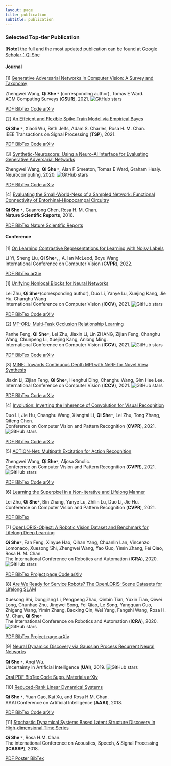 ```yaml
---
layout: page
title: publication
subtitle: publication
---
```


### **Selected Top-tier Publication**

[**<font >Note</font>**] the full and the most updated publication can be found at [Google Scholar：Qi She](https://scholar.google.com/citations?user=iHoGTt4AAAAJ&hl=zh-CN)

#### **Journal**

<div id="container-publications">
<div class="row">
<div class="col-xs-12 col-md-12">


<i class="fa-li fa fa-file-text-o pub-icon" aria-hidden="true"></i>
    <span itemprop="name">[1]
        <a href="https://sheqi.github.io/publication/csur20/" itemprop="url">Generative Adversarial Networks in Computer Vision: A Survey and Taxonomy</a>
    </span>
    <div class="pub-authors" itemprop="author">
        Zhengwei Wang, <b> Qi She </b><code>*</code> (corresponding author), Tomas E Ward.
    </div>
    <div class="pub-publication">
    ACM Computing Surveys (<b>CSUR</b>), 2021. <img alt="GitHub stars" src="https://img.shields.io/github/stars/sheqi/GAN_Review?label=Stars&style=social">
    </div>

<p>
<a class="btn btn-default" href="https://sheqi.github.io/pdf/CSUR20.pdf">
PDF
</a>

<a class="btn btn-default" href="https://sheqi.github.io/bibtex/CSUR20.bib.txt">
BibTex
</a>

<a class="btn btn-default" href="https://github.com/sheqi/GAN_Review">
Code
</a>

<a class="btn btn-default" href="https://arxiv.org/abs/1906.01529">
arXiv
</a>
</p>

<i class="fa-li fa fa-file-text-o pub-icon" aria-hidden="true"></i>
    <span itemprop="name">[2]
        <a href="https://sheqi.github.io/publication/tsp21/" itemprop="url">An Effcient and Flexible Spike Train Model via Empirical Bayes</a>
    </span>
    <div class="pub-authors" itemprop="author">
        <b> Qi She </b><code>*</code>, Xiaoli Wu, Beth Jelfs, Adam S. Charles, Rosa H. M. Chan.
    </div>
    <div class="pub-publication">
    IEEE Transactions on Signal Processing (<b>TSP</b>), 2021. 
    </div>

<p>
<a class="btn btn-default" href="https://sheqi.github.io/pdf/TSP21.pdf">
PDF
</a>

<a class="btn btn-default" href="https://sheqi.github.io/bibtex/TSP21.bib.txt">
BibTex
</a>

<a class="btn btn-default" href="https://github.com/cuckoong/EB_spikes_trains">
Code
</a>

<a class="btn btn-default" href="https://arxiv.org/abs/1605.02869">
arXiv
</a>
</p>


<i class="fa-li fa fa-file-text-o pub-icon" aria-hidden="true"></i>
    <span itemprop="name">[3]
        <a href="https://sheqi.github.io/publication/tsp21/" itemprop="url">Synthetic-Neuroscore: Using a Neuro-AI Interface for Evaluating Generative Adversarial Networks</a>
    </span>
    <div class="pub-authors" itemprop="author">
     Zhengwei Wang, <b> Qi She </b><code>*</code>, Alan F Smeaton, Tomas E Ward, Graham Healy.
    </div>
    <div class="pub-publication">
    Neurocomputing, 2020. <img alt="GitHub stars" src="https://img.shields.io/github/stars/villawang/Neuro-AI-Interface?label=Stars&style=social">
    </div>

<p>
<a class="btn btn-default" href="https://sheqi.github.io/pdf/NC20.pdf">
PDF
</a>

<a class="btn btn-default" href="https://sheqi.github.io/bibtex/NC21.bib.txt">
BibTex
</a>

<a class="btn btn-default" href="https://github.com/villawang/Neuro-AI-Interface">
Code
</a>

<a class="btn btn-default" href="https://arxiv.org/abs/1905.04243">
arXiv
</a>
</p>

<i class="fa-li fa fa-file-text-o pub-icon" aria-hidden="true"></i>
    <span itemprop="name">[4]
        <a href="https://sheqi.github.io/publication/tsp21/" itemprop="url">Evaluating the Small-World-Ness of a Sampled Network: Functional Connectivity of Entorhinal-Hippocampal Circuitry</a>
    </span>
    <div class="pub-authors" itemprop="author">
     <b> Qi She </b><code>*</code>, Guanrong Chen, Rosa H. M. Chan.
    </div>
    <div class="pub-publication">
    <b>Nature Scientific Reports</b>, 2016.
    </div>

<p>
<a class="btn btn-default" href="https://sheqi.github.io/pdf/NSR2016.pdf">
PDF
</a>

<a class="btn btn-default" href="https://sheqi.github.io/bibtex/NSR21.bib.txt">
BibTex
</a>

<a class="btn btn-default" href="https://www.nature.com/articles/srep21468">
Nature Scientific Reports
</a>
</p>

</div>
</div>
</div>

#### **Conference**

<div id="container-publications">
<div class="row">
<div class="col-xs-12 col-md-12">

<i class="fa-li fa fa-file-text-o pub-icon" aria-hidden="true"></i>
    <span itemprop="name">[1]
        <a href="https://sheqi.github.io/publication/cvpr2022_noisylabel/" itemprop="url">On Learning Contrastive Representations for Learning with Noisy Labels
</a>
    </span>
    <div class="pub-authors" itemprop="author">
        Li Yi, Sheng Liu, <b>Qi She</b><code>*</code>, , A. Ian McLeod, Boyu Wang
    </div>
    <div class="pub-publication">
    International Conference on Computer Vision (<b>CVPR</b>), 2022.
    <!--<img alt="GitHub stars" src="https://img.shields.io/github/stars/zh460045050/SNL_ICCV2021?label=Stars&style=social"> -->
    </div>


<p>
<a class="btn btn-default" href="https://sheqi.github.io/pdf/CVPR2022_noisylabel.pdf">
PDF
</a>

<a class="btn btn-default" href="https://sheqi.github.io/bibtex/CVPR2022_noisylabel.bib.txt">
BibTex
</a>

 <!--
<a class="btn btn-default" href="https://github.com/zh460045050/SNL_ICCV2021">
Code
</a>
-->


<a class="btn btn-default" href="https://arxiv.org/abs/2203.01785">
arXiv
</a>
</p>



<i class="fa-li fa fa-file-text-o pub-icon" aria-hidden="true"></i>
    <span itemprop="name">[1]
        <a href="https://sheqi.github.io/publication/iccv21_nonlocal/" itemprop="url">Unifying Nonlocal Blocks for Neural Networks</a>
    </span>
    <div class="pub-authors" itemprop="author">
        Lei Zhu, <b>Qi She</b><code>*</code>(corresponding author), Duo Li, Yanye Lu, Xuejing Kang, Jie Hu, Changhu Wang
    </div>
    <div class="pub-publication">
    International Conference on Computer Vision (<b>ICCV</b>), 2021.
    <img alt="GitHub stars" src="https://img.shields.io/github/stars/zh460045050/SNL_ICCV2021?label=Stars&style=social">
    </div>


<p>
<a class="btn btn-default" href="https://sheqi.github.io/pdf/ICCV2021_nonlocal.pdf">
PDF
</a>

<a class="btn btn-default" href="https://sheqi.github.io/bibtex/ICCV21_nonlocal.bib.txt">
BibTex
</a>

<a class="btn btn-default" href="https://github.com/zh460045050/SNL_ICCV2021">
Code
</a>

<a class="btn btn-default" href="https://arxiv.org/abs/2108.02451">
arXiv
</a>
</p>

<i class="fa-li fa fa-file-text-o pub-icon" aria-hidden="true"></i>
    <span itemprop="name">[2]
        <a href="https://sheqi.github.io/publication/iccv21_mtorl/" itemprop="url">MT-ORL: Multi-Task Occlusion Relationship Learning</a>
    </span>
    <div class="pub-authors" itemprop="author">
        Panhe Feng, <b>Qi She</b><code>*</code>, Lei Zhu, Jiaxin Li, Lin ZHANG, Zijian Feng, Changhu Wang, Chunpeng Li, Xuejing Kang, Anlong Ming.
    </div>
    <div class="pub-publication">
    International Conference on Computer Vision (<b>ICCV</b>), 2021.
    <img alt="GitHub stars" src="https://img.shields.io/github/stars/fengpanhe/MT-ORL?label=Stars&style=social">
    </div>

<p>
<a class="btn btn-default" href="https://sheqi.github.io/pdf/ICCV2021_mtorl.pdf">
PDF
</a>

<a class="btn btn-default" href="https://sheqi.github.io/bibtex/ICCV21_mtorl.bib.txt">
BibTex
</a>

<a class="btn btn-default" href="https://github.com/fengpanhe/MT-ORL">
Code
</a>

<a class="btn btn-default" href="https://arxiv.org/abs/2108.05722">
arXiv
</a>
</p>



<i class="fa-li fa fa-file-text-o pub-icon" aria-hidden="true"></i>
    <span itemprop="name">[3]
        <a href="https://sheqi.github.io/publication/iccv21_mine/" itemprop="url">MINE: Towards Continuous Depth MPI with NeRF for Novel View Synthesis</a>
    </span>
    <div class="pub-authors" itemprop="author">
        Jiaxin Li, Zijian Feng, <b>Qi She</b><code>*</code>, Henghui Ding, Changhu Wang, Gim Hee Lee.
    </div>
    <div class="pub-publication">
    International Conference on Computer Vision (<b>ICCV</b>), 2021.
    <img alt="GitHub stars" src="https://img.shields.io/github/stars/vincentfung13/MINE?label=Stars&style=social">
    </div>


<p>
<a class="btn btn-default" href="https://sheqi.github.io/pdf/ICCV2021_mine.pdf">
PDF
</a>

<a class="btn btn-default" href="https://sheqi.github.io/bibtex/ICCV21_mine.bib.txt">
BibTex
</a>

<a class="btn btn-default" href="https://github.com/vincentfung13/MINE">
Code
</a>

<a class="btn btn-default" href="https://arxiv.org/abs/2103.06255">
arXiv
</a>
</p>




<i class="fa-li fa fa-file-text-o pub-icon" aria-hidden="true"></i>
    <span itemprop="name">[4]
        <a href="https://sheqi.github.io/publication/cvpr21_involution/" itemprop="url">Involution: Inverting the Inherence of Convolution for Visual Recognition</a>
    </span>
    <div class="pub-authors" itemprop="author">
        Duo Li, Jie Hu, Changhu Wang, Xiangtai Li, <b>Qi She</b><code>*</code>, Lei Zhu, Tong Zhang, Qifeng Chen.
    </div>
    <div class="pub-publication">
    Conference on Computer Vision and Pattern Recognition (<b>CVPR</b>), 2021.
    <img alt="GitHub stars" src="https://img.shields.io/github/stars/d-li14/involution?label=Stars&style=social">
    </div>


<p>
<a class="btn btn-default" href="https://sheqi.github.io/pdf/CVPR2021_involution.pdf">
PDF
</a>

<a class="btn btn-default" href="https://sheqi.github.io/bibtex/CVPR21_involution.bib.txt">
BibTex
</a>

<a class="btn btn-default" href="https://github.com/d-li14/involution">
Code
</a>

<a class="btn btn-default" href="https://arxiv.org/abs/2103.06255">
arXiv
</a>
</p>

<i class="fa-li fa fa-file-text-o pub-icon" aria-hidden="true"></i>
    <span itemprop="name">[5]
        <a href="https://sheqi.github.io/publication/cvpr21_actionnet/" itemprop="url">ACTION-Net: Multipath Excitation for Action Recognition</a>
    </span>
    <div class="pub-authors" itemprop="author">
        Zhengwei Wang, <b>Qi She</b><code>*</code>, Aljosa Smolic.
    </div>
    <div class="pub-publication">
    Conference on Computer Vision and Pattern Recognition (<b>CVPR</b>), 2021. <img alt="GitHub stars" src="https://img.shields.io/github/stars/V-Sense/ACTION-Net?label=Stars&style=social">
    </div>

<p>
<a class="btn btn-default" href="https://sheqi.github.io/pdf/CVPR2021_actionnet.pdf">
PDF
</a>

<a class="btn btn-default" href="https://sheqi.github.io/bibtex/CVPR21_actionnet.bib.txt">
BibTex
</a>

<a class="btn btn-default" href="https://github.com/V-Sense/ACTION-Net">
Code
</a>

<a class="btn btn-default" href="https://arxiv.org/abs/2103.07372">
arXiv
</a>
</p>

<i class="fa-li fa fa-file-text-o pub-icon" aria-hidden="true"></i>
    <span itemprop="name">[6]
        <a href="https://sheqi.github.io/publication/cvpr21_superpixel/" itemprop="url">Learning the Superpixel in a Non-iterative and Lifelong Manner</a>
    </span>
    <div class="pub-authors" itemprop="author">
        Lei Zhu, <b>Qi She</b><code>*</code>, Bin Zhang, Yanye Lu, Zhilin Lu, Duo Li, Jie Hu.
    </div>
    <div class="pub-publication">
    Conference on Computer Vision and Pattern Recognition (<b>CVPR</b>), 2021.
    </div>

<p>
<a class="btn btn-default" href="https://sheqi.github.io/pdf/CVPR2021_superpixel.pdf">
PDF
</a>

<a class="btn btn-default" href="https://sheqi.github.io/bibtex/CVPR21_superpixel.bib.txt">
BibTex
</a>
</p>


<i class="fa-li fa fa-file-text-o pub-icon" aria-hidden="true"></i>
    <span itemprop="name">[7]
        <a href="https://sheqi.github.io/publication/icra20_openloris_obj/" itemprop="url">OpenLORIS-Object: A Robotic Vision Dataset and Benchmark for Lifelong Deep Learning</a>
    </span>
    <div class="pub-authors" itemprop="author">
        <b>Qi She</b><code>*</code>, Fan Feng, Xinyue Hao, Qihan Yang, Chuanlin Lan, Vincenzo Lomonaco, Xuesong Shi, Zhengwei Wang, Yao Guo, Yimin Zhang, Fei Qiao, Rosa H. M. Chan.
    </div>
    <div class="pub-publication">
    The International Conference on Robotics and Automation (<b>ICRA</b>), 2020. <img alt="GitHub stars" src="https://img.shields.io/github/stars/lifelong-robotic-vision/lifelong-robotic-vision.github.io?label=Stars&style=social">
    </div>

<p>
<a class="btn btn-default" href="https://sheqi.github.io/pdf/ICRA2020_obj.pdf">
PDF
</a>

<a class="btn btn-default" href="https://sheqi.github.io/bibtex/ICRA20_obj.bib.txt">
BibTex
</a>

<a class="btn btn-default" href="https://lifelong-robotic-vision.github.io/dataset/object">
Project page
</a>

<a class="btn btn-default" href="https://github.com/lifelong-robotic-vision/OpenLORIS-Object">
Code
</a>

<a class="btn btn-default" href="https://arxiv.org/abs/1911.06487">
arXiv
</a>
</p>

<i class="fa-li fa fa-file-text-o pub-icon" aria-hidden="true"></i>
    <span itemprop="name">[8]
        <a href="https://sheqi.github.io/publication/icra20_openloris_scene/" itemprop="url">Are We Ready for Service Robots? The OpenLORIS-Scene Datasets for Lifelong SLAM</a>
    </span>
    <div class="pub-authors" itemprop="author">
     Xuesong Shi, Dongjiang Li, Pengpeng Zhao, Qinbin Tian, Yuxin Tian, Qiwei Long, Chunhao Zhu, Jingwei Song, Fei Qiao, Le Song, Yangquan Guo, Zhigang Wang, Yimin Zhang, Baoxing Qin, Wei Yang, Fangshi Wang, Rosa H. M. Chan, <b>Qi She</b><code>*</code>
    </div>
    <div class="pub-publication">
    The International Conference on Robotics and Automation (<b>ICRA</b>), 2020. <img alt="GitHub stars" src="https://img.shields.io/github/stars/lifelong-robotic-vision/lifelong-robotic-vision.github.io?label=Stars&style=social">
    </div>

<p>
<a class="btn btn-default" href="https://sheqi.github.io/pdf/ICRA2020_Scene.pdf">
PDF
</a>

<a class="btn btn-default" href="https://sheqi.github.io/bibtex/ICRA20_scene.bib.txt">
BibTex
</a>

<a class="btn btn-default" href="https://lifelong-robotic-vision.github.io/dataset/scene">
Project page
</a>

<a class="btn btn-default" href="https://arxiv.org/abs/1911.05603">
arXiv
</a>
</p>

<i class="fa-li fa fa-file-text-o pub-icon" aria-hidden="true"></i>
    <span itemprop="name">[9]
        <a href="https://sheqi.github.io/publication/uai19/" itemprop="url">Neural Dynamics Discovery via Gaussian Process Recurrent Neural Networks</a>
    </span>
    <div class="pub-authors" itemprop="author">
        <b> Qi She </b><code>*</code>, Anqi Wu.
    </div>
    <div class="pub-publication">
    Uncertainty in Artificial Intelligence (<b>UAI</b>), 2019. <img alt="GitHub stars" src="https://img.shields.io/github/stars/sheqi/GP-RNN_UAI2019?label=Stars&style=social">
    </div>

<p>
<a class="btn btn-default" href="https://www.youtube.com/watch?v=oEIIFZRjObc">
Oral
</a>

<a class="btn btn-default" href="https://sheqi.github.io/pdf/UAI2019.pdf">
PDF
</a>

<a class="btn btn-default" href="https://sheqi.github.io/bibtex/UAI19.bib.txt">
BibTex
</a>

<a class="btn btn-default" href="https://github.com/sheqi/GP-RNN_UAI2019">
Code
</a>

<a class="btn btn-default" href="https://sheqi.github.io/sm/UAI2019.pdf">
Supp. Materials
</a>

<a class="btn btn-default" href="https://arxiv.org/abs/1907.00650">
arXiv
</a>
</p>


<i class="fa-li fa fa-file-text-o pub-icon" aria-hidden="true"></i>
    <span itemprop="name">[10]
        <a href="https://sheqi.github.io/publication/aaai18/" itemprop="url">Reduced-Rank Linear Dynamical Systems</a>
    </span>
    <div class="pub-authors" itemprop="author">
        <b> Qi She </b><code>*</code>, Yuan Gao, Kai Xu, and Rosa H.M. Chan.
    </div>
    <div class="pub-publication">
    AAAI Conference on Artificial Intelligence (<b>AAAI</b>), 2018.
    </div>

<p>
<a class="btn btn-default" href="https://sheqi.github.io/pdf/AAAI2018.pdf">
PDF
</a>

<a class="btn btn-default" href="https://sheqi.github.io/bibtex/AAAI18.bib.txt">
BibTex
</a>

<a class="btn btn-default" href="https://github.com/sheqi/">
Code
</a>

<a class="btn btn-default" href="https://arxiv.org/abs/1801.08297">
arXiv
</a>
</p>

<i class="fa-li fa fa-file-text-o pub-icon" aria-hidden="true"></i>
    <span itemprop="name">[11]
        <a href="https://sheqi.github.io/publication/icassp18/" itemprop="url">Stochastic Dynamical Systems Based Latent Structure Discovery in High-dimensional Time Series</a>
    </span>
    <div class="pub-authors" itemprop="author">
        <b> Qi She </b><code>*</code>, Rosa H.M. Chan.
    </div>
    <div class="pub-publication">
    The international Conference on Acoustics, Speech, & Signal Processing (<b>ICASSP</b>), 2018.
    </div>

<p>
<a class="btn btn-default" href="https://sheqi.github.io/pdf/ICASSP2018.pdf">
PDF
</a>

<a class="btn btn-default" href="https://sheqi.github.io/SM/ICASSP18.pdf">
Poster
</a>

<a class="btn btn-default" href="https://sheqi.github.io/bibtex/ICASSP18.bib.txt">
BibTex
</a>
</p>

</div>
</div>
</div>

